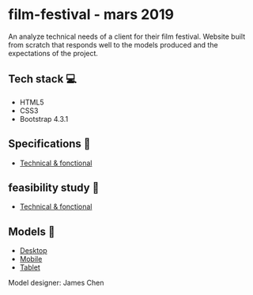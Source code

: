 # film-festival - mars 2019

An analyze technical needs of a client for their film festival.
Website built from scratch that responds well to the models produced and the expectations of the project.

## Tech stack 💻
- HTML5
- CSS3
- Bootstrap 4.3.1

## Specifications 📝 
- [Technical & fonctional](https://github.com/ngkn/film-festival/tree/main/docs/specifications)

## feasibility study 📝
- [Technical & fonctional](https://github.com/ngkn/film-festival/tree/main/docs/feasibility%20study)

## Models :triangular_ruler:
- [Desktop](https://github.com/ngkn/film-festival/tree/main/docs/models/Desktop)
- [Mobile](https://github.com/ngkn/film-festival/tree/main/docs/models/Mobile)
- [Tablet](https://github.com/ngkn/film-festival/tree/main/docs/models/Tablet)

Model designer: James Chen
